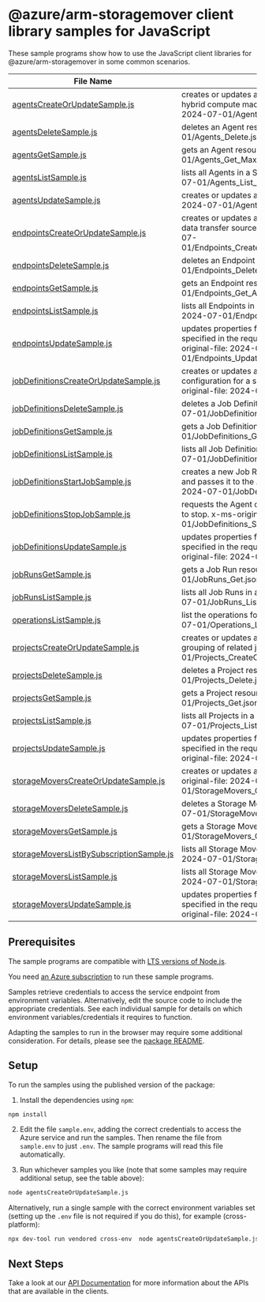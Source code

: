 # @azure/arm-storagemover client library samples for JavaScript

These sample programs show how to use the JavaScript client libraries for @azure/arm-storagemover in some common scenarios.

| **File Name**                                                                     | **Description**                                                                                                                                                                             |
| --------------------------------------------------------------------------------- | ------------------------------------------------------------------------------------------------------------------------------------------------------------------------------------------- |
| [agentsCreateOrUpdateSample.js][agentscreateorupdatesample]                       | creates or updates an Agent resource, which references a hybrid compute machine that can run jobs. x-ms-original-file: 2024-07-01/Agents_CreateOrUpdate_MaximumSet.json                     |
| [agentsDeleteSample.js][agentsdeletesample]                                       | deletes an Agent resource. x-ms-original-file: 2024-07-01/Agents_Delete.json                                                                                                                |
| [agentsGetSample.js][agentsgetsample]                                             | gets an Agent resource. x-ms-original-file: 2024-07-01/Agents_Get_MaximumSet.json                                                                                                           |
| [agentsListSample.js][agentslistsample]                                           | lists all Agents in a Storage Mover. x-ms-original-file: 2024-07-01/Agents_List_MaximumSet.json                                                                                             |
| [agentsUpdateSample.js][agentsupdatesample]                                       | creates or updates an Agent resource. x-ms-original-file: 2024-07-01/Agents_Update.json                                                                                                     |
| [endpointsCreateOrUpdateSample.js][endpointscreateorupdatesample]                 | creates or updates an Endpoint resource, which represents a data transfer source or destination. x-ms-original-file: 2024-07-01/Endpoints_CreateOrUpdate_AzureStorageBlobContainer.json     |
| [endpointsDeleteSample.js][endpointsdeletesample]                                 | deletes an Endpoint resource. x-ms-original-file: 2024-07-01/Endpoints_Delete.json                                                                                                          |
| [endpointsGetSample.js][endpointsgetsample]                                       | gets an Endpoint resource. x-ms-original-file: 2024-07-01/Endpoints_Get_AzureStorageBlobContainer.json                                                                                      |
| [endpointsListSample.js][endpointslistsample]                                     | lists all Endpoints in a Storage Mover. x-ms-original-file: 2024-07-01/Endpoints_List.json                                                                                                  |
| [endpointsUpdateSample.js][endpointsupdatesample]                                 | updates properties for an Endpoint resource. Properties not specified in the request body will be unchanged. x-ms-original-file: 2024-07-01/Endpoints_Update_AzureStorageBlobContainer.json |
| [jobDefinitionsCreateOrUpdateSample.js][jobdefinitionscreateorupdatesample]       | creates or updates a Job Definition resource, which contains configuration for a single unit of managed data transfer. x-ms-original-file: 2024-07-01/JobDefinitions_CreateOrUpdate.json    |
| [jobDefinitionsDeleteSample.js][jobdefinitionsdeletesample]                       | deletes a Job Definition resource. x-ms-original-file: 2024-07-01/JobDefinitions_Delete.json                                                                                                |
| [jobDefinitionsGetSample.js][jobdefinitionsgetsample]                             | gets a Job Definition resource. x-ms-original-file: 2024-07-01/JobDefinitions_Get.json                                                                                                      |
| [jobDefinitionsListSample.js][jobdefinitionslistsample]                           | lists all Job Definitions in a Project. x-ms-original-file: 2024-07-01/JobDefinitions_List.json                                                                                             |
| [jobDefinitionsStartJobSample.js][jobdefinitionsstartjobsample]                   | creates a new Job Run resource for the specified Job Definition and passes it to the Agent for execution. x-ms-original-file: 2024-07-01/JobDefinitions_StartJob.json                       |
| [jobDefinitionsStopJobSample.js][jobdefinitionsstopjobsample]                     | requests the Agent of any active instance of this Job Definition to stop. x-ms-original-file: 2024-07-01/JobDefinitions_StopJob.json                                                        |
| [jobDefinitionsUpdateSample.js][jobdefinitionsupdatesample]                       | updates properties for a Job Definition resource. Properties not specified in the request body will be unchanged. x-ms-original-file: 2024-07-01/JobDefinitions_Update.json                 |
| [jobRunsGetSample.js][jobrunsgetsample]                                           | gets a Job Run resource. x-ms-original-file: 2024-07-01/JobRuns_Get.json                                                                                                                    |
| [jobRunsListSample.js][jobrunslistsample]                                         | lists all Job Runs in a Job Definition. x-ms-original-file: 2024-07-01/JobRuns_List.json                                                                                                    |
| [operationsListSample.js][operationslistsample]                                   | list the operations for the provider x-ms-original-file: 2024-07-01/Operations_List.json                                                                                                    |
| [projectsCreateOrUpdateSample.js][projectscreateorupdatesample]                   | creates or updates a Project resource, which is a logical grouping of related jobs. x-ms-original-file: 2024-07-01/Projects_CreateOrUpdate.json                                             |
| [projectsDeleteSample.js][projectsdeletesample]                                   | deletes a Project resource. x-ms-original-file: 2024-07-01/Projects_Delete.json                                                                                                             |
| [projectsGetSample.js][projectsgetsample]                                         | gets a Project resource. x-ms-original-file: 2024-07-01/Projects_Get.json                                                                                                                   |
| [projectsListSample.js][projectslistsample]                                       | lists all Projects in a Storage Mover. x-ms-original-file: 2024-07-01/Projects_List.json                                                                                                    |
| [projectsUpdateSample.js][projectsupdatesample]                                   | updates properties for a Project resource. Properties not specified in the request body will be unchanged. x-ms-original-file: 2024-07-01/Projects_Update.json                              |
| [storageMoversCreateOrUpdateSample.js][storagemoverscreateorupdatesample]         | creates or updates a top-level Storage Mover resource. x-ms-original-file: 2024-07-01/StorageMovers_CreateOrUpdate.json                                                                     |
| [storageMoversDeleteSample.js][storagemoversdeletesample]                         | deletes a Storage Mover resource. x-ms-original-file: 2024-07-01/StorageMovers_Delete.json                                                                                                  |
| [storageMoversGetSample.js][storagemoversgetsample]                               | gets a Storage Mover resource. x-ms-original-file: 2024-07-01/StorageMovers_Get.json                                                                                                        |
| [storageMoversListBySubscriptionSample.js][storagemoverslistbysubscriptionsample] | lists all Storage Movers in a subscription. x-ms-original-file: 2024-07-01/StorageMovers_ListBySubscription.json                                                                            |
| [storageMoversListSample.js][storagemoverslistsample]                             | lists all Storage Movers in a resource group. x-ms-original-file: 2024-07-01/StorageMovers_List.json                                                                                        |
| [storageMoversUpdateSample.js][storagemoversupdatesample]                         | updates properties for a Storage Mover resource. Properties not specified in the request body will be unchanged. x-ms-original-file: 2024-07-01/StorageMovers_Update.json                   |

## Prerequisites

The sample programs are compatible with [LTS versions of Node.js](https://github.com/nodejs/release#release-schedule).

You need [an Azure subscription][freesub] to run these sample programs.

Samples retrieve credentials to access the service endpoint from environment variables. Alternatively, edit the source code to include the appropriate credentials. See each individual sample for details on which environment variables/credentials it requires to function.

Adapting the samples to run in the browser may require some additional consideration. For details, please see the [package README][package].

## Setup

To run the samples using the published version of the package:

1. Install the dependencies using `npm`:

```bash
npm install
```

2. Edit the file `sample.env`, adding the correct credentials to access the Azure service and run the samples. Then rename the file from `sample.env` to just `.env`. The sample programs will read this file automatically.

3. Run whichever samples you like (note that some samples may require additional setup, see the table above):

```bash
node agentsCreateOrUpdateSample.js
```

Alternatively, run a single sample with the correct environment variables set (setting up the `.env` file is not required if you do this), for example (cross-platform):

```bash
npx dev-tool run vendored cross-env  node agentsCreateOrUpdateSample.js
```

## Next Steps

Take a look at our [API Documentation][apiref] for more information about the APIs that are available in the clients.

[agentscreateorupdatesample]: https://github.com/Azure/azure-sdk-for-js/blob/main/sdk/storagemover/arm-storagemover/samples/v3/javascript/agentsCreateOrUpdateSample.js
[agentsdeletesample]: https://github.com/Azure/azure-sdk-for-js/blob/main/sdk/storagemover/arm-storagemover/samples/v3/javascript/agentsDeleteSample.js
[agentsgetsample]: https://github.com/Azure/azure-sdk-for-js/blob/main/sdk/storagemover/arm-storagemover/samples/v3/javascript/agentsGetSample.js
[agentslistsample]: https://github.com/Azure/azure-sdk-for-js/blob/main/sdk/storagemover/arm-storagemover/samples/v3/javascript/agentsListSample.js
[agentsupdatesample]: https://github.com/Azure/azure-sdk-for-js/blob/main/sdk/storagemover/arm-storagemover/samples/v3/javascript/agentsUpdateSample.js
[endpointscreateorupdatesample]: https://github.com/Azure/azure-sdk-for-js/blob/main/sdk/storagemover/arm-storagemover/samples/v3/javascript/endpointsCreateOrUpdateSample.js
[endpointsdeletesample]: https://github.com/Azure/azure-sdk-for-js/blob/main/sdk/storagemover/arm-storagemover/samples/v3/javascript/endpointsDeleteSample.js
[endpointsgetsample]: https://github.com/Azure/azure-sdk-for-js/blob/main/sdk/storagemover/arm-storagemover/samples/v3/javascript/endpointsGetSample.js
[endpointslistsample]: https://github.com/Azure/azure-sdk-for-js/blob/main/sdk/storagemover/arm-storagemover/samples/v3/javascript/endpointsListSample.js
[endpointsupdatesample]: https://github.com/Azure/azure-sdk-for-js/blob/main/sdk/storagemover/arm-storagemover/samples/v3/javascript/endpointsUpdateSample.js
[jobdefinitionscreateorupdatesample]: https://github.com/Azure/azure-sdk-for-js/blob/main/sdk/storagemover/arm-storagemover/samples/v3/javascript/jobDefinitionsCreateOrUpdateSample.js
[jobdefinitionsdeletesample]: https://github.com/Azure/azure-sdk-for-js/blob/main/sdk/storagemover/arm-storagemover/samples/v3/javascript/jobDefinitionsDeleteSample.js
[jobdefinitionsgetsample]: https://github.com/Azure/azure-sdk-for-js/blob/main/sdk/storagemover/arm-storagemover/samples/v3/javascript/jobDefinitionsGetSample.js
[jobdefinitionslistsample]: https://github.com/Azure/azure-sdk-for-js/blob/main/sdk/storagemover/arm-storagemover/samples/v3/javascript/jobDefinitionsListSample.js
[jobdefinitionsstartjobsample]: https://github.com/Azure/azure-sdk-for-js/blob/main/sdk/storagemover/arm-storagemover/samples/v3/javascript/jobDefinitionsStartJobSample.js
[jobdefinitionsstopjobsample]: https://github.com/Azure/azure-sdk-for-js/blob/main/sdk/storagemover/arm-storagemover/samples/v3/javascript/jobDefinitionsStopJobSample.js
[jobdefinitionsupdatesample]: https://github.com/Azure/azure-sdk-for-js/blob/main/sdk/storagemover/arm-storagemover/samples/v3/javascript/jobDefinitionsUpdateSample.js
[jobrunsgetsample]: https://github.com/Azure/azure-sdk-for-js/blob/main/sdk/storagemover/arm-storagemover/samples/v3/javascript/jobRunsGetSample.js
[jobrunslistsample]: https://github.com/Azure/azure-sdk-for-js/blob/main/sdk/storagemover/arm-storagemover/samples/v3/javascript/jobRunsListSample.js
[operationslistsample]: https://github.com/Azure/azure-sdk-for-js/blob/main/sdk/storagemover/arm-storagemover/samples/v3/javascript/operationsListSample.js
[projectscreateorupdatesample]: https://github.com/Azure/azure-sdk-for-js/blob/main/sdk/storagemover/arm-storagemover/samples/v3/javascript/projectsCreateOrUpdateSample.js
[projectsdeletesample]: https://github.com/Azure/azure-sdk-for-js/blob/main/sdk/storagemover/arm-storagemover/samples/v3/javascript/projectsDeleteSample.js
[projectsgetsample]: https://github.com/Azure/azure-sdk-for-js/blob/main/sdk/storagemover/arm-storagemover/samples/v3/javascript/projectsGetSample.js
[projectslistsample]: https://github.com/Azure/azure-sdk-for-js/blob/main/sdk/storagemover/arm-storagemover/samples/v3/javascript/projectsListSample.js
[projectsupdatesample]: https://github.com/Azure/azure-sdk-for-js/blob/main/sdk/storagemover/arm-storagemover/samples/v3/javascript/projectsUpdateSample.js
[storagemoverscreateorupdatesample]: https://github.com/Azure/azure-sdk-for-js/blob/main/sdk/storagemover/arm-storagemover/samples/v3/javascript/storageMoversCreateOrUpdateSample.js
[storagemoversdeletesample]: https://github.com/Azure/azure-sdk-for-js/blob/main/sdk/storagemover/arm-storagemover/samples/v3/javascript/storageMoversDeleteSample.js
[storagemoversgetsample]: https://github.com/Azure/azure-sdk-for-js/blob/main/sdk/storagemover/arm-storagemover/samples/v3/javascript/storageMoversGetSample.js
[storagemoverslistbysubscriptionsample]: https://github.com/Azure/azure-sdk-for-js/blob/main/sdk/storagemover/arm-storagemover/samples/v3/javascript/storageMoversListBySubscriptionSample.js
[storagemoverslistsample]: https://github.com/Azure/azure-sdk-for-js/blob/main/sdk/storagemover/arm-storagemover/samples/v3/javascript/storageMoversListSample.js
[storagemoversupdatesample]: https://github.com/Azure/azure-sdk-for-js/blob/main/sdk/storagemover/arm-storagemover/samples/v3/javascript/storageMoversUpdateSample.js
[apiref]: https://learn.microsoft.com/javascript/api/@azure/arm-storagemover?view=azure-node-preview
[freesub]: https://azure.microsoft.com/free/
[package]: https://github.com/Azure/azure-sdk-for-js/tree/main/sdk/storagemover/arm-storagemover/README.md
